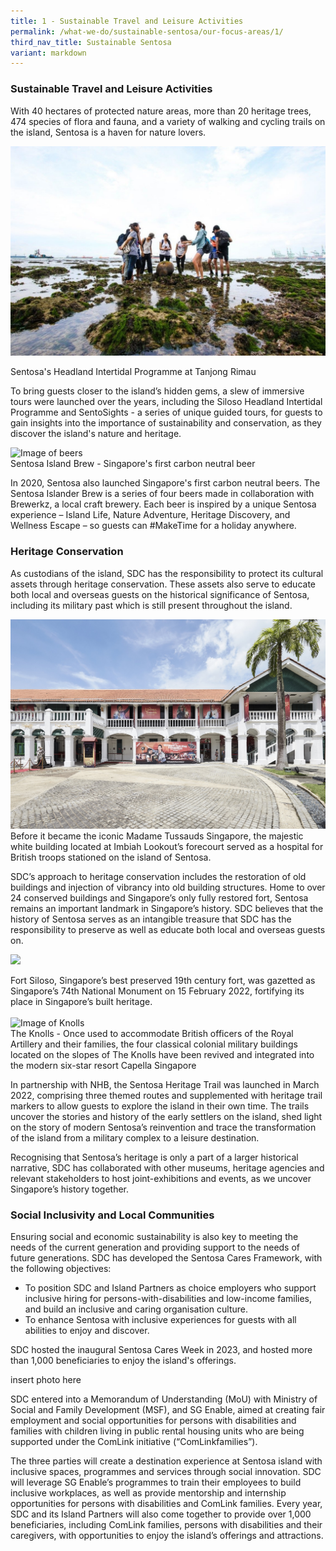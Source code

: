 ```yaml
---
title: 1 - Sustainable Travel and Leisure Activities
permalink: /what-we-do/sustainable-sentosa/our-focus-areas/1/
third_nav_title: Sustainable Sentosa
variant: markdown
---
```

### **Sustainable Travel and Leisure Activities**
		
With 40 hectares of protected nature areas, more than 20 heritage trees, 474 species of flora and fauna, and a variety of walking and cycling trails on the island, Sentosa is a haven for nature lovers. 

![](/images/what-we-do/sustainable-sentosa/ship.jpg)
<figcaption>Sentosa's Headland Intertidal Programme at Tanjong Rimau</figcaption>
		
To bring guests closer to the island’s hidden gems, a slew of immersive tours were launched over the years, including the Siloso Headland Intertidal Programme and SentoSights - a series of unique guided tours, for guests to gain insights into the importance of sustainability and conservation, as they discover the island's nature and heritage.

<img src="/images/what-we-do/sustainable-sentosa/beer.jpg" alt="Image of beers">	
<figcaption>Sentosa Island Brew - Singapore's first carbon neutral beer</figcaption>

In 2020, Sentosa also launched Singapore's first carbon neutral beers. The Sentosa Islander Brew is a series of four beers made in collaboration with Brewerkz, a local craft brewery. Each beer is inspired by a unique Sentosa experience – Island Life, Nature Adventure, Heritage Discovery, and Wellness Escape – so guests can&nbsp;#MakeTime for a holiday&nbsp;anywhere. 
		
### **Heritage Conservation** 
As custodians of the island, SDC has the responsibility to protect its cultural assets through heritage conservation. These assets also serve to educate both local and overseas guests on the historical significance of Sentosa, including its military past which is still present throughout the island. 

<img src="/images/what-we-do/sustainable-sentosa/mtsg.jpg" alt="Image of Madame Tussauds Singapore">	
<figcaption>Before it became the iconic Madame Tussauds Singapore, the majestic white building located at Imbiah Lookout’s forecourt served as a hospital for British troops stationed on the island of Sentosa. </figcaption>

SDC’s approach to heritage conservation includes the restoration of old buildings and injection of vibrancy into old building structures. Home to over 24 conserved buildings and Singapore’s only fully restored fort, Sentosa remains an important landmark in Singapore’s history. SDC believes that the history of Sentosa serves as an intangible treasure that SDC has the responsibility to preserve as well as educate both local and overseas guests on.

![](/images/what-we-do/sustainable-sentosa/fort-siloso.jpeg)
<figcaption>Fort Siloso, Singapore’s best preserved 19th century fort,
was gazetted as Singapore’s 74th National Monument on 15 February 2022, fortifying its place in Singapore’s built heritage.</figcaption>

<br>

<img src="/images/what-we-do/sustainable-sentosa/knolls-collage.png" alt="Image of Knolls">	
<figcaption>The Knolls - Once used to accommodate British officers of the Royal Artillery and their families, the four classical colonial military buildings located on the slopes of The Knolls have been revived and integrated into the modern six-star resort Capella Singapore</figcaption>

In partnership with NHB, the Sentosa Heritage Trail was launched in March 2022, comprising three themed routes and supplemented with heritage trail markers to allow guests to explore the island in their own time. The trails uncover the stories and history of the early settlers on the island, shed light on the story of modern Sentosa’s reinvention and trace the transformation of the island from a military complex to a leisure destination.

Recognising that Sentosa’s heritage is only a part of a larger historical narrative, SDC has collaborated with other museums, heritage agencies and relevant stakeholders to host joint-exhibitions and events, as we uncover Singapore’s history together. 

### **Social Inclusivity and Local Communities** 
Ensuring social and economic sustainability is also key to meeting the needs of the current generation and providing support to the needs of future generations. SDC has developed the Sentosa Cares Framework, with the following objectives:
- To position SDC and Island Partners as choice employers who support inclusive hiring for persons-with-disabilities and low-income families, and build an inclusive and caring organisation culture.
- To enhance Sentosa with inclusive experiences for guests with all abilities to enjoy and discover.

SDC hosted the inaugural Sentosa Cares Week in 2023, and hosted more than 1,000 beneficiaries to enjoy the island's offerings.

insert photo here

SDC entered into a Memorandum of Understanding (MoU) with Ministry of Social and Family Development (MSF), and SG Enable, aimed at creating fair employment and social opportunities for persons with disabilities and families with children living in public rental housing units who are being supported under the ComLink initiative (“ComLinkfamilies”). 

The three parties will create a destination experience at Sentosa island with inclusive spaces, programmes and services through social innovation. SDC will leverage SG Enable’s programmes to train their employees to build inclusive workplaces, as well as provide mentorship and internship opportunities for persons with disabilities and ComLink families. Every year, SDC and its Island Partners will also come together to provide over 1,000 beneficiaries, including ComLink families, persons with disabilities and their caregivers, with opportunities to enjoy the island’s offerings and attractions.